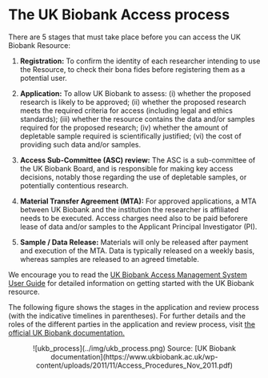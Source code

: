 # The UK Biobank Access process

There are 5 stages that must take place before you can access the UK Biobank Resource:

1. **Registration:** To confirm the identity of each researcher intending to use the Resource, to check their bona fides before registering them as a potential user.

2. **Application:** To allow UK Biobank to assess: (i) whether the proposed research is likely to be approved; (ii) whether the proposed research meets the required criteria for access (including legal and ethics standards); (iii) whether the resource contains the data and/or samples required for the proposed research; (iv) whether the amount of depletable sample required is scientifically justified; (vi) the cost of providing such data and/or samples.

3. **Access Sub-Committee (ASC) review:** The ASC is a sub-committee of the UK Biobank Board, and is responsible for making key access decisions, notably those regarding the use of depletable samples, or potentially contentious research.

4. **Material Transfer Agreement (MTA):** For approved applications, a MTA between UK Biobank and the institution the researcher is affiliated needs to be executed. Access charges need also to be paid beforere lease of data and/or samples to the Applicant Principal Investigator (PI).

5. **Sample / Data Release:** Materials will only be released after payment and execution of the MTA. Data is typically released on a weekly basis, whereas samples are released to an agreed timetable.

We encourage you to read the [UK Biobank Access Management System User Guide](https://www.ukbiobank.ac.uk/wp-content/uploads/2019/09/Access_019-Access-Management-System-User-Guide-V4.0.pdf) for detailed information on getting started with the UK Biobank resource. 

The following figure shows the stages in the application and review process (with  the indicative timelines in parentheses). For further details and the roles of the different parties in the application and review process, visit [the official UK Biobank documentation.](https://www.ukbiobank.ac.uk/wp-content/uploads/2012/09/Access-Procedures-2011-1.pdf)

<center>
![ukb_process](../img/ukb_process.png)
Source: [UK Biobank documentation](https://www.ukbiobank.ac.uk/wp-content/uploads/2011/11/Access_Procedures_Nov_2011.pdf)
</center>
</br>
